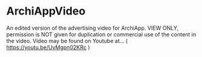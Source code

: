 # ArchiAppVideo
An edited version of the advertising video for ArchiApp. VIEW ONLY, permission is NOT given for duplication or commercial use of the content in the video.
Video may be found on Youtube at... ( https://youtu.be/UvMgpn02KRc )
